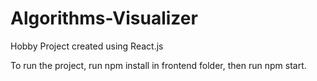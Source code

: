 # Algorithms-Visualizer
Hobby Project created using React.js

To run the project, run npm install in frontend folder,
then run npm start.
